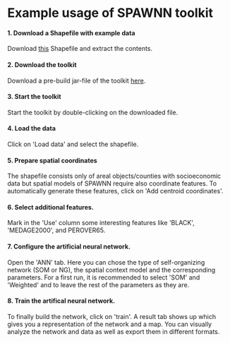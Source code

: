 # Example usage of SPAWNN toolkit

#### 1. Download a Shapefile with example data

Download [this](https://drive.google.com/open?id=1iTi1yzpm9yIOMDhm6gPUVeDGSp1lLaNL) Shapefile and extract the contents.

#### 2. Download the toolkit

Download a pre-build jar-file of the toolkit [here](https://github.com/jhagenauer/spawnn/releases/download/0.1.9/spawnn-0.1.9.jar).            

#### 3. Start the toolkit

Start the toolkit by double-clicking on the downloaded file.

#### 4. Load the data

Click on 'Load data' and select the shapefile.

#### 5. Prepare spatial coordinates

The shapefile consists only of areal objects/counties with socioeconomic data but spatial models of SPAWNN require also coordinate features.
To automatically generate these features, click on 'Add centroid coordinates'.

#### 6. Select additional features.

Mark in the 'Use' column some interesting features like 'BLACK', 'MEDAGE2000', and PEROVER65.

#### 7. Configure the artificial neural network.

Open the 'ANN' tab. Here you can chose the type of self-organizing network (SOM or NG), the spatial context model and the corresponding parameters. For a first run, it is recommended to select 'SOM' and 'Weighted' and to leave the rest of the parameters as they are.

#### 8. Train the artifical neural network.

To finally build the network, click on 'train'. A result tab shows up which gives you a representation of the network and a map. You can visually analyze the network and data as well as export them in different formats.


      
